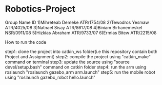 # Robotics-Project

Group
 Name                          ID
1)Mihreteab Demeke          ATR/1754/08
2)Tewodros Yesmaw           ATR/4025/08
3)Natnael Sisay             ATR/8617/08
4)Biniam Birhanemeskel      NSR/0911/08
5)Hizkias Abraham           ATR/9733/07
6)Ermias Bitew              ATR/2215/08


How to run the code

step1: clone the project into catkin_ws folder(i.e this repository contain both Project and Assignment)
step2: compile the project using "catkin_make" command on terminal
step3: update the source using "source devel/setup.bash" command on catkin folder
step4: run the arm using roslaunch "roslaunch gazebo_arm arm.launch"
step5: run the mobile robot using "roslaunch gazebo_robot hello.launch"





